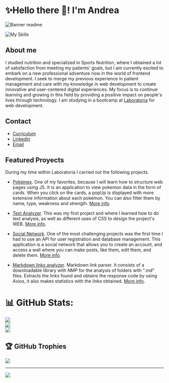 # ✨Hello there 👋! I'm Andrea
![Banner readme](https://github.com/AstridABG/AstridABG/assets/134918383/176f18b8-cdfa-45b9-94f7-763d9c251571)

![My Skills](https://skillicons.dev/icons?i=javascript,html,css,nodejs,jest,firebase,react,bootstrap,figma&theme=light)

## About me
I studied nutrition and specialized in Sports Nutrition, where I obtained a lot of satisfaction from meeting my patients' goals, but I am currently excited to embark on a new professional adventure now in the world of frontend development. I seek to merge my previous experience in patient management and care with my knowledge in web development to create innovative and user-centered digital experiences. My focus is to continue learning and growing in this field by providing a positive impact on people's lives through technology. I am studying in a bootcamp at [Laboratoria](https://www.laboratoria.la/) for web development.

## Contact
- [Curriculum](https://github.com/AstridABG/AstridABG/files/12887325/CV.Astrid.Andrea.Bolanos.Garcia.pdf)
- [Linkedin](https://www.linkedin.com/in/astrid-andrea-bg/)
- [Email](l.n.andreagarcia@hotmail.com)

## Featured Proyects

During my time within Laboratoria I carried out the following projects.

- [Pokémex](https://astridabg.github.io/DEV009-data-lovers/src/). One of my favorites, because I will learn how to structure web pages using JS. It is an application to view pokemon data in the form of cards. When you click on the cards, a popUp is displayed with more extensive information about each pokemon. You can also filter them by name, type, weakness and strength.  [More info](https://github.com/AstridABG/DEV009-data-lovers).

- [Text Analyzer](https://astridabg.github.io/DEV009-text-analyzer/). This was my first project and where I learned how to do text analysis, as well as different uses of CSS to design the project's WEB. [More info](https://github.com/AstridABG/DEV009-text-analyzer).

- [Social Network](https://drawing-lovers.web.app/login). One of the most challenging projects was the first time I had to use an API for user registration and database management. This application is a social network that allows you to create an account, and access a wall where you can make posts, like them, edit them, and delete them. [More info](https://github.com/AstridABG/DEV009-social-network).

- [Markdown links analyzer](https://github.com/AstridABG/DEV009-md-links). Markdown link parser. It consists of a downloadable library with NMP for the analysis of folders with ".md" files. Extracts the links found and obtains the response code by using Axios, it also makes statistics with the links obtained. [More info](https://github.com/AstridABG/DEV009-md-links).

# 📊 GitHub Stats:
![](https://github-readme-stats.vercel.app/api?username=AstridABG&theme=tokyonight&hide_border=false&include_all_commits=false&count_private=false)<br/>
![](https://github-readme-streak-stats.herokuapp.com/?user=AstridABG&theme=tokyonight&hide_border=false)<br/>
![](https://github-readme-stats.vercel.app/api/top-langs/?username=AstridABG&theme=tokyonight&hide_border=false&include_all_commits=false&count_private=false&layout=compact)

## 🏆 GitHub Trophies
![](https://github-profile-trophy.vercel.app/?username=AstridABG&theme=tokyonight&no-frame=true&no-bg=true&margin-w=4)


---
[![](https://visitcount.itsvg.in/api?id=AstridABG&icon=7&color=11)](https://visitcount.itsvg.in)
